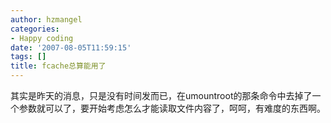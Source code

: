 ```yaml
---
author: hzmangel
categories:
- Happy coding
date: '2007-08-05T11:59:15'
tags: []
title: fcache总算能用了
---
```

其实是昨天的消息，只是没有时间发而已，在umountroot的那条命令中去掉了一个参数就可以了，要开始考虑怎么才能读取文件内容了，呵呵，有难度的东西啊。